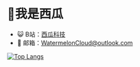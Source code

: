 # 🍉我是西瓜
- 😺 B站：<a href="https://space.bilibili.com/398866340" target="_blank">西瓜科技</a>
- 💬 邮箱：WatermelonCloud@outlook.com

[![Top Langs](https://github-readme-stats.vercel.app/api/top-langs/?username=LeoWang2007&hide_title=false&layout=compact&locale=cn)](https://github.com/LeoWang2007)
